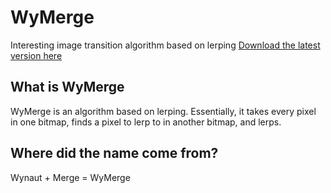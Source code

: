 # WyMerge
Interesting image transition algorithm based on lerping
[Download the latest version here](https://github.com/SixBeeps/WyMerge/releases)

## What is WyMerge
WyMerge is an algorithm based on lerping. Essentially, it takes every pixel in one bitmap, finds a pixel to lerp to in another bitmap, and lerps.

## Where did the name come from?
Wynaut + Merge = WyMerge
